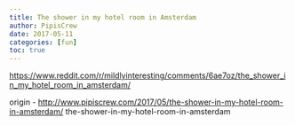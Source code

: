 ```yaml
---
title: The shower in my hotel room in Amsterdam
author: PipisCrew
date: 2017-05-11
categories: [fun]
toc: true
---
```


https://www.reddit.com/r/mildlyinteresting/comments/6ae7oz/the_shower_in_my_hotel_room_in_amsterdam/

origin - http://www.pipiscrew.com/2017/05/the-shower-in-my-hotel-room-in-amsterdam/ the-shower-in-my-hotel-room-in-amsterdam